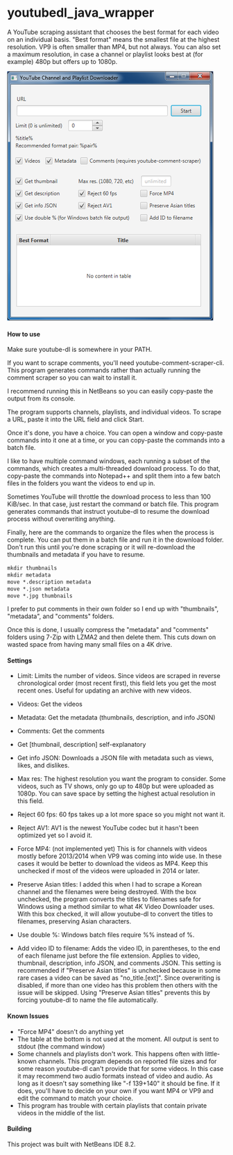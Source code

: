 # youtubedl_java_wrapper
A YouTube scraping assistant that chooses the best format for each video on an individual basis. "Best format" means the smallest file at the highest resolution. VP9 is often smaller than MP4, but not always. You can also set a maximum resolution, in case a channel or playlist looks best at (for example) 480p but offers up to 1080p.

![Screenshot](docs/screenshot.png)

#### How to use

Make sure youtube-dl is somewhere in your PATH.

If you want to scrape comments, you'll need youtube-comment-scraper-cli. This program generates commands rather than actually running the comment scraper so you can wait to install it.

I recommend running this in NetBeans so you can easily copy-paste the output from its console.

The program supports channels, playlists, and individual videos. To scrape a URL, paste it into the URL field and click Start.

Once it's done, you have a choice. You can open a window and copy-paste commands into it one at a time, or you can copy-paste the commands into a batch file.

I like to have multiple command windows, each running a subset of the commands, which creates a multi-threaded download process. To do that, copy-paste the commands into Notepad++ and split them into a few batch files in the folders you want the videos to end up in.

Sometimes YouTube will throttle the download process to less than 100 KiB/sec. In that case, just restart the command or batch file. This program generates commands that instruct youtube-dl to resume the download process without overwriting anything.

Finally, here are the commands to organize the files when the process is complete. You can put them in a batch file and run it in the download folder. Don't run this until you're done scraping or it will re-download the thumbnails and metadata if you have to resume.

```
mkdir thumbnails
mkdir metadata
move *.description metadata
move *.json metadata
move *.jpg thumbnails
```
I prefer to put comments in their own folder so I end up with "thumbnails", "metadata", and "comments" folders.

Once this is done, I usually compress the "metadata" and "comments" folders using 7-Zip with LZMA2 and then delete them. This cuts down on wasted space from having many small files on a 4K drive.

#### Settings

- Limit: Limits the number of videos. Since videos are scraped in reverse chronological order (most recent first), this field lets you get the most recent ones. Useful for updating an archive with new videos.
- Videos: Get the videos
- Metadata: Get the metadata (thumbnails, description, and info JSON)
- Comments: Get the comments

- Get \[thumbnail, description] self-explanatory
- Get info JSON: Downloads a JSON file with metadata such as views, likes, and dislikes.
- Max res: The highest resolution you want the program to consider. Some videos, such as TV shows, only go up to 480p but were uploaded as 1080p. You can save space by setting the highest actual resolution in this field.
- Reject 60 fps: 60 fps takes up a lot more space so you might not want it.
- Reject AV1: AV1 is the newest YouTube codec but it hasn't been optimized yet so I avoid it.
- Force MP4: (not implemented yet) This is for channels with videos mostly before 2013/2014 when VP9 was coming into wide use. In these cases it would be better to download the videos as MP4. Keep this unchecked if most of the videos were uploaded in 2014 or later.
- Preserve Asian titles: I added this when I had to scrape a Korean channel and the filenames were being destroyed. With the box unchecked, the program converts the titles to filenames safe for Windows using a method similar to what 4K Video Downloader uses. With this box checked, it will allow youtube-dl to convert the titles to filenames, preserving Asian characters.
- Use double %: Windows batch files require %% instead of %.
- Add video ID to filename: Adds the video ID, in parentheses, to the end of each filename just before the file extension. Applies to video, thumbnail, description, info JSON, and comments JSON. This setting is recommended if "Preserve Asian titles" is unchecked because in some rare cases a video can be saved as "no_title.\[ext\]". Since overwriting is disabled, if more than one video has this problem then others with the issue will be skipped. Using "Preserve Asian titles" prevents this by forcing youtube-dl to name the file automatically.

#### Known Issues

- "Force MP4" doesn't do anything yet
- The table at the bottom is not used at the moment. All output is sent to stdout (the command window)
- Some channels and playlists don't work. This happens often with little-known channels. This program depends on reported file sizes and for some reason youtube-dl can't provide that for some videos. In this case it may recommend two audio formats instead of video and audio. As long as it doesn't say something like "-f 139+140" it should be fine. If it does, you'll have to decide on your own if you want MP4 or VP9 and edit the command to match your choice.
- This program has trouble with certain playlists that contain private videos in the middle of the list.


#### Building

This project was built with NetBeans IDE 8.2.
